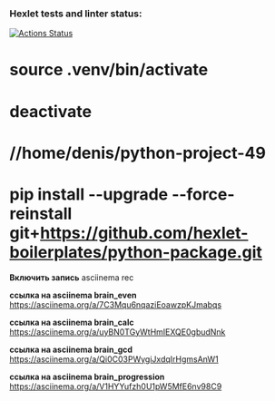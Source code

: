 ### Hexlet tests and linter status:
[![Actions Status](https://github.com/DenisGST/python-project-49/workflows/hexlet-check/badge.svg)](https://github.com/DenisGST/python-project-49/actions)

# source .venv/bin/activate
# deactivate

# //home/denis/python-project-49


# pip install --upgrade --force-reinstall git+https://github.com/hexlet-boilerplates/python-package.git

**Включить запись** 
asciinema rec

**ссылка на asciinema brain_even**
https://asciinema.org/a/7C3Mqu6nqaziEoawzpKJmabqs

**ссылка на asciinema brain_calc**
https://asciinema.org/a/uyBN0TGyWtHmIEXQE0gbudNnk

**ссылка на asciinema brain_gcd**
https://asciinema.org/a/Qi0C03PWygiJxdqIrHgmsAnW1

**ссылка на asciinema brain_progression**
https://asciinema.org/a/V1HYYufzh0U1pW5MfE6nv98C9